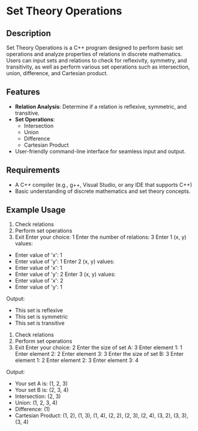 # Set Theory Operations

## Description
Set Theory Operations is a C++ program designed to perform basic set operations and analyze properties of relations in discrete mathematics. Users can input sets and relations to check for reflexivity, symmetry, and transitivity, as well as perform various set operations such as intersection, union, difference, and Cartesian product.

## Features
- **Relation Analysis**: Determine if a relation is reflexive, symmetric, and transitive.
- **Set Operations**:
  - Intersection
  - Union
  - Difference
  - Cartesian Product
- User-friendly command-line interface for seamless input and output.

## Requirements
- A C++ compiler (e.g., g++, Visual Studio, or any IDE that supports C++)
- Basic understanding of discrete mathematics and set theory concepts.

## Example Usage

1. Check relations
2. Perform set operations
3. Exit
Enter your choice: 1
Enter the number of relations: 3
Enter 1 (x, y) values:
- Enter value of 'x': 1
- Enter value of 'y': 1
Enter 2 (x, y) values:
- Enter value of 'x': 1
- Enter value of 'y': 2
Enter 3 (x, y) values:
- Enter value of 'x': 2
- Enter value of 'y': 1

Output:
- This set is reflexive
- This set is symmetric
- This set is transitive

1. Check relations
2. Perform set operations
3. Exit
Enter your choice: 2
Enter the size of set A: 3
Enter element 1: 1
Enter element 2: 2
Enter element 3: 3
Enter the size of set B: 3
Enter element 1: 2
Enter element 2: 3
Enter element 3: 4

Output:
- Your set A is: (1, 2, 3)
- Your set B is: (2, 3, 4)
- Intersection: (2, 3)
- Union: (1, 2, 3, 4)
- Difference: (1)
- Cartesian Product: (1, 2), (1, 3), (1, 4), (2, 2), (2, 3), (2, 4), (3, 2), (3, 3), (3, 4)
